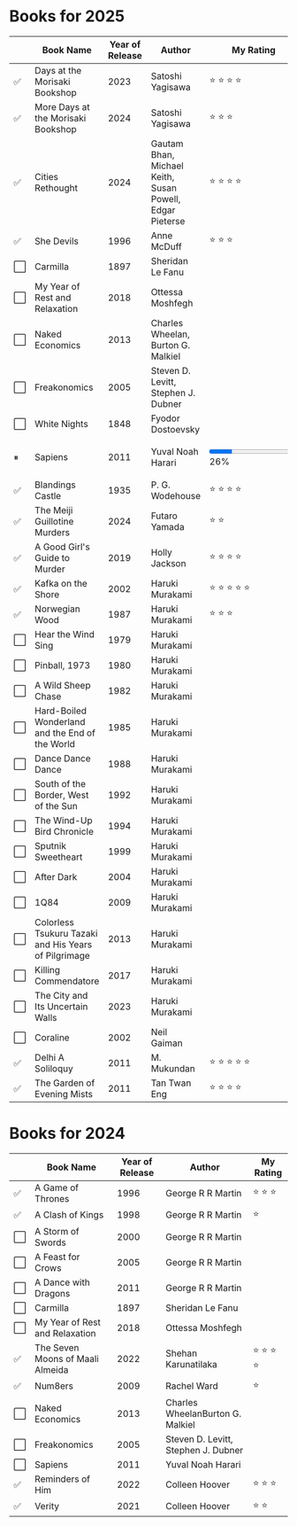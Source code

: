 # Books for 2025

|          | Book Name | Year of Release | Author | My Rating |
|----------|-----------|-----------------|--------|-----------|
| &#x2705; | Days at the Morisaki Bookshop | 2023 | Satoshi Yagisawa | &#11088; &#11088; &#11088; &#11088; |
| &#x2705; | More Days at the Morisaki Bookshop | 2024 | Satoshi Yagisawa | &#11088; &#11088; &#11088; |
| &#x2705; | Cities Rethought | 2024 | Gautam Bhan, Michael Keith, Susan Powell, Edgar Pieterse | &#11088; &#11088; &#11088; &#11088; |
| &#x2705; | She Devils | 1996 | Anne McDuff |  &#11088; &#11088; &#11088; |
| &#x2B1C; | Carmilla | 1897 | Sheridan Le Fanu |  |
| &#x2B1C; | My Year of Rest and Relaxation | 2018 | Ottessa Moshfegh |  |
| &#x2B1C; | Naked Economics | 2013 | Charles Wheelan, Burton G. Malkiel |  |
| &#x2B1C; | Freakonomics | 2005 | Steven D. Levitt, Stephen J. Dubner |  |
| &#x2B1C; | White Nights | 1848 | Fyodor Dostoevsky |  |
| &#x23F8; | Sapiens | 2011 | Yuval Noah Harari | <p><progress value="26" max="100"></progress>26%</p> |
| &#x2705; | Blandings Castle | 1935 | P. G. Wodehouse | &#11088; &#11088; &#11088; &#11088; |
| &#x2705; | The Meiji Guillotine Murders | 2024 | Futaro Yamada | &#11088; &#11088; |
| &#x2705; | A Good Girl's Guide to Murder | 2019 | Holly Jackson | &#11088; &#11088; &#11088; &#11088; |
| &#x2705; | Kafka on the Shore | 2002 | Haruki Murakami | &#11088; &#11088; &#11088; &#11088; &#11088; |
| &#x2705; | Norwegian Wood | 1987 | Haruki Murakami | &#11088; &#11088; &#11088; |
| &#x2B1C; | Hear the Wind Sing | 1979 | Haruki Murakami |  |
| &#x2B1C; | Pinball, 1973 | 1980 | Haruki Murakami |  |
| &#x2B1C; | A Wild Sheep Chase | 1982 | Haruki Murakami |  |
| &#x2B1C; | Hard-Boiled Wonderland and the End of the World | 1985 | Haruki Murakami |  |
| &#x2B1C; | Dance Dance Dance | 1988 | Haruki Murakami |  |
| &#x2B1C; | South of the Border, West of the Sun | 1992 | Haruki Murakami |  |
| &#x2B1C; | The Wind-Up Bird Chronicle | 1994 | Haruki Murakami |  |
| &#x2B1C; | Sputnik Sweetheart | 1999 | Haruki Murakami |  |
| &#x2B1C; | After Dark | 2004 | Haruki Murakami |  |
| &#x2B1C; | 1Q84 | 2009 | Haruki Murakami |  |
| &#x2B1C; | Colorless Tsukuru Tazaki and His Years of Pilgrimage | 2013 | Haruki Murakami |  |
| &#x2B1C; | Killing Commendatore | 2017 | Haruki Murakami |  |
| &#x2B1C; | The City and Its Uncertain Walls | 2023 | Haruki Murakami |  |
| &#x2B1C; | Coraline | 2002 | Neil Gaiman |  |
| &#x2705; | Delhi A Soliloquy | 2011 | M. Mukundan | &#11088; &#11088; &#11088; &#11088; &#11088; |
| &#x2705; | The Garden of Evening Mists | 2011 | Tan Twan Eng | &#11088; &#11088; &#11088; &#11088; |

# Books for 2024

|          | Book Name | Year of Release | Author | My Rating |
|----------|-----------|-----------------|--------|-----------|
| &#x2705; | A Game of Thrones | 1996 | George R R Martin | &#11088; &#11088; &#11088; |
| &#x2705; | A Clash of Kings | 1998 | George R R Martin | &#11088; |
| &#x2B1C; | A Storm of Swords | 2000 | George R R Martin |  |
| &#x2B1C; | A Feast for Crows | 2005 | George R R Martin |  |
| &#x2B1C; | A Dance with Dragons | 2011 | George R R Martin |  |
| &#x2B1C; | Carmilla | 1897 | Sheridan Le Fanu |  |
| &#x2B1C; | My Year of Rest and Relaxation | 2018 | Ottessa Moshfegh |  |
| &#x2705; | The Seven Moons of Maali Almeida | 2022 | Shehan Karunatilaka | &#11088; &#11088; &#11088; &#11088; |
| &#x2705; | Num8ers | 2009 | Rachel Ward | &#11088; |
| &#x2B1C; | Naked Economics | 2013 | Charles WheelanBurton G. Malkiel |  |
| &#x2B1C; | Freakonomics | 2005 | Steven D. Levitt, Stephen J. Dubner |  |
| &#x2B1C; | Sapiens | 2011 | Yuval Noah Harari |  |
| &#x2705; | Reminders of Him | 2022 | Colleen Hoover | &#11088; &#11088; &#11088; |
| &#x2705; | Verity | 2021 | Colleen Hoover | &#11088; &#11088; |
